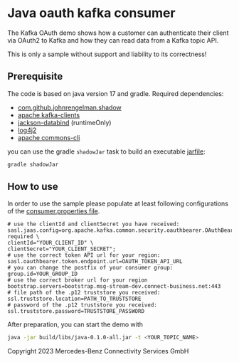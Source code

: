 Java oauth kafka consumer
===================

The Kafka OAuth demo shows how a customer can authenticate their client via OAuth2 to Kafka and how they can read data
from a Kafka topic API.

This is only a sample without support and liability to its correctness!

Prerequisite
------------

The code is based on java version 17 and gradle. Required dependencies:

* [com.github.johnrengelman.shadow](https://github.com/johnrengelman/shadow)
* [apache kafka-clients](https://kafka.apache.org/documentation/)
* [jackson-databind](https://mvnrepository.com/artifact/com.fasterxml.jackson.core/jackson-databind) (runtimeOnly)
* [log4j2](https://logging.apache.org/log4j/2.x/)
* [apache commons-cli](https://commons.apache.org/proper/commons-cli/index.html)

you can use the gradle `shadowJar` task to build an executable [jarfile](build/libs/java-0.1.0-all.jar):

```bash
gradle shadowJar
```

How to use
----------

In order to use the sample please populate at least following configurations of the [consumer.properties file](consumer.properties).

```properties
# use the clientId and clientSecret you have received:
sasl.jaas.config=org.apache.kafka.common.security.oauthbearer.OAuthBearerLoginModule required \
clientId="YOUR_CLIENT_ID" \
clientSecret="YOUR_CLIENT_SECRET";
# use the correct token API url for your region:
sasl.oauthbearer.token.endpoint.url=OAUTH_TOKEN_API_URL
# you can change the postfix of your consumer group:
group.id=YOUR_GROUP_ID
# use the correct broker url for your region
bootstrap.servers=bootstrap.msg-stream-dev.connect-business.net:443
# file path of the .p12 truststore you received:
ssl.truststore.location=PATH_TO_TRUSTSTORE
# password of the .p12 truststore you received:
ssl.truststore.password=TRUSTSTORE_PASSWORD
```

After preparation, you can start the demo with

```bash
java -jar build/libs/java-0.1.0-all.jar -t <YOUR_TOPIC_NAME>
```

Copyright 2023 Mercedes-Benz Connectivity Services GmbH

